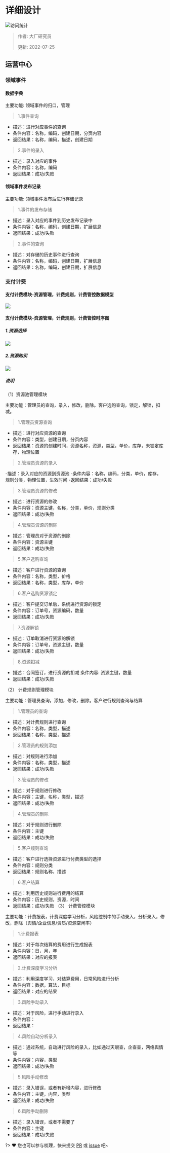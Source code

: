 # 详细设计

![访问统计](https://visitor-badge.glitch.me/badge?page_id=senlypan.cloudgaming.03-detailed-design&left_color=blue&right_color=red)

> 作者: 大厂研究员
>
> 更新: 2022-07-25


## 运营中心

### 领域事件

#### 数据字典

主要功能: 领域事件的归口，管理
>1.事件查询

- 描述：进行对应事件的查询
- 条件内容：名称，编码，创建日期，分页内容
- 返回结果：名称，编码，描述，创建日期

>2.事件的录入

- 描述：录入对应的事件
- 条件内容：名称，编码
- 返回结果：成功/失败

#### 领域事件发布记录
主要功能: 领域事件发布后进行存储记录

>1.事件的发布存储

- 描述：录入对应的事件到历史发布记录中
- 条件内容：名称，编码，创建日期，扩展信息
- 返回结果：成功/失败

>2.事件的查询

- 描述：对存储的历史事件进行查询
- 条件内容：名称，编码，创建日期，扩展信息
- 返回结果：名称，编码，创建日期，扩展信息


### 支付计费

#### 支付计费模块-资源管理，计费规则，计费管控数据模型

![](../_media/image/03-detailed-design/pay-charge-data-model-001.jpg)

#### 支付计费模块-资源管理，计费规则，计费管控时序图

##### 1.资源选择

![](../_media/image/03-detailed-design/pay-charge-resource-search-001.jpg)

##### 2.资源购买

![](../_media/image/03-detailed-design/pay-charge-resource-buy-001.jpg)
##### 说明

（1）资源池管理模块

主要功能：管理员的查询，录入，修改，删除。客户选购查询，锁定，解锁，扣减。

>1.管理员资源查询

- 描述：进行对应资源的查询
- 条件内容：类型，创建日期，分页内容
- 返回结果：资源的创建时间，资源名称，资源，类型，单价，库存，未锁定库存，物理位置

>2.管理员资源的录入

-描述：录入对应的资源到资源池
-条件内容：名称，编码，分类，单价，库存，规则分类，物理位置，生效时间
-返回结果：成功/失败

>3.管理员资源的修改

- 描述：进行资源的修改
- 条件内容：资源主键，名称，分类，单价，规则分类
- 返回结果：成功/失败

>4.管理员资源的删除

- 描述：管理员对于资源的删除
- 条件内容：资源主键
- 返回结果：成功/失败

>5.客户选购查询

- 描述：客户进行资源的查询
- 条件内容：名称，类型，价格
- 返回结果：名称，类型，库存，单价

>6.客户选购资源锁定

- 描述：客户提交订单后，系统进行资源的锁定
- 条件内容：订单号，资源编码，数量
- 返回结果：成功/失败

>7.资源解锁

- 描述：订单取消进行资源的解锁
- 条件内容：订单号，资源主键，数量
- 返回结果：成功/失败

>8.资源扣减

- 描述：合同签订，进行资源的扣减
条件内容: 资源主键，数量
- 返回结果：成功/失败

（2） 计费规则管理模块

主要功能：管理员查询，添加，修改，删除。客户进行规则查询与结算

>1.管理员的查询

- 描述：对计费规则进行查询
- 条件内容：名称，类型，描述
- 返回结果：名称，类型，描述

>2.管理员的规则添加

- 描述：对规则进行添加
- 条件内容：名称，类型，描述
- 返回结果：成功/失败

>3.管理员的修改

- 描述：对于规则进行修改
- 条件内容：主键，名称，类型，描述
- 返回结果：成功/失败

>4.管理员的删除

- 描述：对于规则进行删除
- 条件内容：主键
- 返回结果：成功/失败

>5.客户规则查询

- 描述：客户进行选择资源进行付费类型的选择
- 条件内容：规则分类
- 返回结果：规则名称，描述

>6.客户结算

- 描述：利用历史规则进行费用的结算
- 条件内容：历史规则，资源，时间
- 返回结果：成功/失败
（3） 计费管控模块

主要功能：计费报表，计费深度学习分析，风险控制中的手动录入，分析录入，修改，删除（舆情/企业信息/资质/资源空闲率）

>1.计费报表

- 描述：对于每次结算的费用进行生成报表
- 条件内容：日，月，年
- 返回结果：对应的报表

>2.计费深度学习分析

- 描述：利用深度学习，对结算费用，日常风险进行分析
- 条件内容：数据，算法，目标
- 返回结果：对应的结果

>3.风险手动录入

- 描述：对于风险，进行手动进行录入
- 条件内容：
- 返回结果：

>4.风险自动分析录入

- 描述：通过系统，自动进行风险的录入，比如通过天眼查，企查查，网络舆情等
- 条件内容：内容，类型
- 返回结果：成功/失败

>5.风险手动修改

- 描述：录入错误，或者有新增内容，进行修改
- 条件内容：主键，内容，类型
- 返回结果：成功/失败

>6.风险手动删除

- 描述：录入错误，或者不需要了
- 条件内容：主键
- 返回结果：成功/失败


 
?> ❤️ 您也可以参与梳理，快来提交 [PR](https://github.com/senlypan/cloudgaming-docs/pulls) 或 [issue](https://github.com/senlypan/cloudgaming-docs/issues) 吧~




